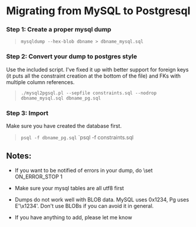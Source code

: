 Migrating from MySQL to Postgresql
==================================

### Step 1: Create a proper mysql dump

> `mysqldump --hex-blob dbname > dbname_mysql.sql`

### Step 2: Convert your dump to postgres style

Use the included script. I've fixed it up with better support for
foreign keys (it puts all the constraint creation at the bottom of the
file) and FKs with multiple column references.

> `./mysql2pgsql.pl --sepfile constraints.sql --nodrop dbname_mysql.sql dbname_pg.sql`

### Step 3: Import

Make sure you have created the database first.

> `psql -f dbname_pg.sql`
> `psql -f constraints.sql

Notes:
------

* If you want to be notified of errors in your dump, do \set ON_ERROR_STOP 1

* Make sure your mysql tables are all utf8 first

* Dumps do not work well with BLOB data. MySQL uses 0x1234, Pg uses
  E'\\x1234'. Don't use BLOBs if you can avoid it in general.

* If you have anything to add, please let me know
